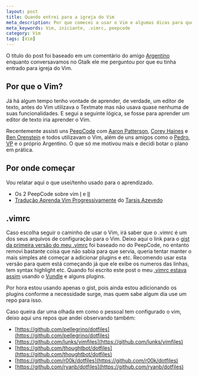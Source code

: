 ```yaml
---
layout: post
title: Quando entrei para a igreja do Vim 
meta_description: Por que comecei a usar o Vim e algumas dicas para quem quer começar também. 
meta_keywords: Vim, iniciante, .vimrc, peepcode
category: Vim
tags: [Vim]
---
```


O título do post foi baseado em um comentário do amigo [Argentino](https://twitter.com/argentinomota) enquanto conversavamos no Gtalk ele me perguntou por que eu tinha entrado para igreja do Vim.

## Por que o Vim?

Já há algum tempo tenho vontade de aprender, de verdade, um editor de texto, antes do Vim utilizava o Textmate mas não usava quase nenhuma de suas funcionalidades. E segui a seguinte lógica, se fosse para aprender um editor de texto iria aprender o Vim.

Recentemente assisti uns [PeepCode](https://peepcode.com/) com [Aaron Patterson](https://twitter.com/tenderlove), [Corey Haines](https://twitter.com/coreyhaines) e [Ben Orenstein](https://twitter.com/r00k) e todos utilizavam o Vim, além de uns amigos como o [Pedro](https://twitter.com/lunks), [VP](https://twitter.com/pellegrino) e o próprio Argentino. O que só me motivou mais e decidi botar o plano em prática.

## Por onde começar

Vou relatar aqui o que usei/tenho usado para o aprendizado.

- Os 2 PeepCode sobre vim [I](https://peepcode.com/products/smash-into-vim-i) e [II](https://peepcode.com/products/smash-into-vim-ii)
- [Tradução Aprenda Vim Progressivamente](http://blog.tarsisazevedo.com/post/16543244858/aprenda-vim-progressivamente) do [Tarsis Azevedo](https://twitter.com/tarsisazevedo)

## .vimrc

Caso escolha seguir o caminho de usar o Vim, irá saber que o .vimrc é um dos seus arquivos de configuração para o Vim.
Deixo aqui o link para o [gist da primeira versão do meu .vimrc](https://gist.github.com/maurogeorge/5253970/799fc152503b1316cc38caf7d34f8f712edd5bdf) foi baseado no do PeepCode, no entanto removi bastante coisa que não sabia para que servia, queria tentar manter o mais simples até começar a adicionar plugins e etc. Recomendo usar esta versão para quem está começando já que ele exibe os numeros das linhas, tem syntax highlight etc.
Quando foi escrito este post o meu [.vimrc estava assim](https://gist.github.com/maurogeorge/5253970/8c0ae40e0543786e4323d74066760e63a2dcf5c4) usando o [Vundle](https://github.com/gmarik/vundle) e alguns plugins.

Por hora estou usando apenas o gist, pois ainda estou adicionando os plugins conforme a necessidade surge, mas quem sabe algum dia use um repo para isso.

Caso queira dar uma olhada em como o pessoal tem configurado o vim, deixo aqui uns repos que andei observando também:

- [https://github.com/pellegrino/dotfiles](https://github.com/pellegrino/dotfiles)
- [https://github.com/lunks/vimfiles](https://github.com/lunks/vimfiles)
- [https://github.com/thoughtbot/dotfiles](https://github.com/thoughtbot/dotfiles)
- [https://github.com/r00k/dotfiles](https://github.com/r00k/dotfiles)
- [https://github.com/ryanb/dotfiles](https://github.com/ryanb/dotfiles)
